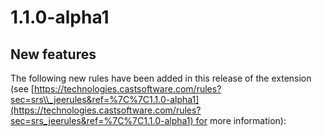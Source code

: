 # 1.1.0-alpha1

## New features

The following new rules have been added in this release of the extension (see [https://technologies.castsoftware.com/rules?sec=srs\\_jeerules&ref=%7C%7C1.1.0-alpha1](https://technologies.castsoftware.com/rules?sec=srs_jeerules&ref=%7C%7C1.1.0-alpha1) for more information):
